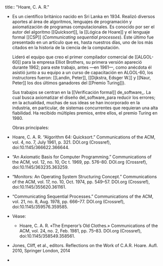 title:: "Hoare, C. A. R."

- Es un científico británico nacido en Sri Lanka en 1934. Realizó diversos aportes al área de algoritmos, lenguajes de programación y axiomatización de programas computacionales. Es conocido por ser el autor del algoritmo [[Quicksort]], la [[Lógica de Hoare]] y el lenguaje formal [[CSP]] (_Communicating sequential processes_). Este último fue presentado en un artículo que es, hasta nuestros días, uno de los más citados en la historia de la ciencia de la computación.
  
  Lideró el equipo que creo el primer compilador comercial de [[ALGOL-60]] para la empresa Elliot Brothers, su primera versión apareció durante 1962; para este trabajo, antes —en 1961—, como anécdota él asistió junto a su equipo a un curso de capacitación en ALGOL-60, los instructores fueron: [[Landin, Peter]], [[Dijkstra, Edsger W.]] y [[Naur, Peter]] los dos últimos ganadores del [[Premio Turing]]).
  
  Sus trabajos se centran en la [[Verificación formal]] de_software_. La cual busca axiomatizar el diseño del_software_para reducir los errores; en la actualidad, muchas de sus ideas se han incorporado en la industria, en particular, de sistemas concurrentes que requieran una alta fiabilidad. Ha recibido múltiples premios, entre ellos, el premio Turing en 1980.
  
  Obras principales:
- Hoare, C. A. R. “Algorithm 64: Quicksort.” Communications of the ACM, vol. 4, no. 7, July 1961, p. 321. DOI.org (Crossref), doi:10.1145/366622.366644.
- “An Axiomatic Basis for Computer Programming.” Communications of the ACM, vol. 12, no. 10, Oc t. 1969, pp. 576–80. DOI.org (Crossref), doi:10.1145/363235.363259.
- “Monitors: An Operating System Structuring Concept.” Communications of the ACM, vol. 17, no. 10, Oct. 1974, pp. 549–57. DOI.org (Crossref), doi:10.1145/355620.361161.
- “Communicating Sequential Processes.” Communications of the ACM, vol. 21, no. 8, Aug. 1978, pp. 666–77. DOI.org (Crossref), doi:10.1145/359576.359585.
- Véase:
	- Hoare, C. A. R. «The Emperor’s Old Clothes.» Communications of the ACM, vol. 24, no. 2, Feb. 1981, pp. 75–83. DOI.org (Crossref), doi:10.1145/358549.358561.
- Jones, Cliff, et al., editors. Reflections on the Work of C.A.R. Hoare. Aufl. 2010, Springer London, 2014
-